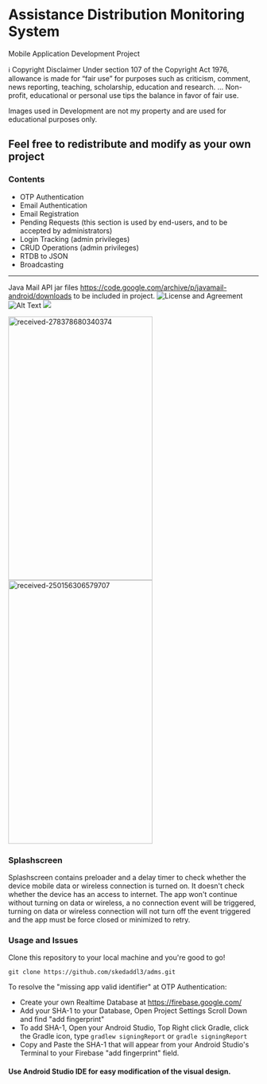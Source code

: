 # Assistance Distribution Monitoring System
Mobile Application Development Project

:information_source: Copyright Disclaimer Under section 107 of the Copyright Act 1976, allowance is made for “fair use” for purposes such as criticism, comment, news reporting, teaching, scholarship, education and research. ... Non-profit, educational or personal use tips the balance in favor of fair use.

Images used in Development are not my property and are used for educational purposes only.

## Feel free to redistribute and modify as your own project

### Contents
- OTP Authentication
- Email Authentication
- Email Registration
- Pending Requests (this section is used by end-users, and to be accepted by administrators)
- Login Tracking (admin privileges)
- CRUD Operations (admin privileges)
- RTDB to JSON
- Broadcasting

<hr/>


Java Mail API jar files https://code.google.com/archive/p/javamail-android/downloads to be included in project.
![License and Agreement](https://media.giphy.com/media/rTwv6pfKWo7fFE2P8L/giphy.gif) ![Alt Text](https://media.giphy.com/media/jODqcBqgZtBSevDRNR/giphy.gif) ![](https://media.giphy.com/media/Jp8lAR2EAS449d9Fk7/giphy.gif)


<p>
  <img src="https://i.ibb.co/Yh3VvfX/received-278378680340374.webp" alt="received-278378680340374" width="290" height="530">
  <img src="https://i.ibb.co/3fmKK6k/received-250156306579707.webp" alt="received-250156306579707" width="290" height="530">
</p>

### Splashscreen
Splashscreen contains preloader and a delay timer to check whether the device mobile data or wireless connection is turned on.
It doesn't check whether the device has an access to internet. The app won't continue without turning on data or wireless, a no connection event will be triggered, turning on data or wireless connection will not turn off the event triggered and the app must be force closed or minimized to retry.

### Usage and Issues
Clone this repository to your local machine and you're good to go!
```
git clone https://github.com/skedaddl3/adms.git
```

To resolve the "missing app valid identifier" at OTP Authentication:
- Create your own Realtime Database at https://firebase.google.com/
- Add your SHA-1 to your Database, Open Project Settings Scroll Down and find "add fingerprint"
- To add SHA-1, Open your Android Studio, Top Right click Gradle, click the Gradle icon, type `gradlew signingReport` or `gradle signingReport`
- Copy and Paste the SHA-1 that will appear from your Android Studio's Terminal to your Firebase "add fingerprint" field.

#### Use Android Studio IDE for easy modification of the visual design.
